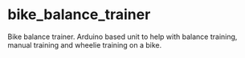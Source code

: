 # bike_balance_trainer
Bike balance trainer. Arduino based unit to help with balance training, manual training and wheelie training on a bike.
